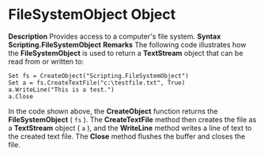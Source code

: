 
# FileSystemObject Object



 **Description**
Provides access to a computer's file system.
 **Syntax**
 **Scripting.FileSystemObject**
 **Remarks**
The following code illustrates how the  **FileSystemObject** is used to return a **TextStream** object that can be read from or written to:



```
Set fs = CreateObject("Scripting.FileSystemObject")
Set a = fs.CreateTextFile("c:\testfile.txt", True)
a.WriteLine("This is a test.")
a.Close
```

In the code shown above, the  **CreateObject** function returns the **FileSystemObject** ( `fs` ). The **CreateTextFile** method then creates the file as a **TextStream** object ( `a` ), and the **WriteLine** method writes a line of text to the created text file. The **Close** method flushes the buffer and closes the file.
